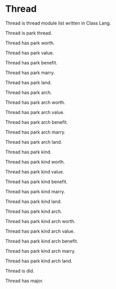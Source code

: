 # Thread

Thread is thread module list written in Class Lang.

Thread is park thread.

Thread has park worth.

Thread has park value.

Thread has park benefit.

Thread has park marry.

Thread has park land.

Thread has park arch.

Thread has park arch worth.

Thread has park arch value.

Thread has park arch benefit.

Thread has park arch marry.

Thread has park arch land.

Thread has park kind.

Thread has park kind worth.

Thread has park kind value.

Thread has park kind benefit.

Thread has park kind marry.

Thread has park kind land.

Thread has park kind arch.

Thread has park kind arch worth.

Thread has park kind arch value.

Thread has park kind arch benefit.

Thread has park kind arch marry.

Thread has park kind arch land.

Thread is did.

Thread has major.